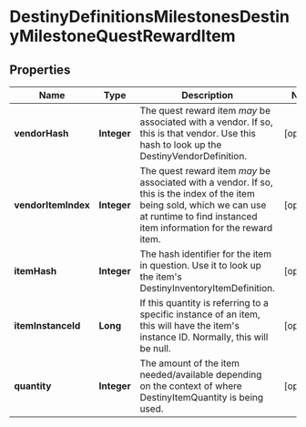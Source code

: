 
# DestinyDefinitionsMilestonesDestinyMilestoneQuestRewardItem

## Properties
Name | Type | Description | Notes
------------ | ------------- | ------------- | -------------
**vendorHash** | **Integer** | The quest reward item *may* be associated with a vendor. If so, this is that vendor. Use this hash to look up the DestinyVendorDefinition. |  [optional]
**vendorItemIndex** | **Integer** | The quest reward item *may* be associated with a vendor. If so, this is the index of the item being sold, which we can use at runtime to find instanced item information for the reward item. |  [optional]
**itemHash** | **Integer** | The hash identifier for the item in question. Use it to look up the item&#39;s DestinyInventoryItemDefinition. |  [optional]
**itemInstanceId** | **Long** | If this quantity is referring to a specific instance of an item, this will have the item&#39;s instance ID. Normally, this will be null. |  [optional]
**quantity** | **Integer** | The amount of the item needed/available depending on the context of where DestinyItemQuantity is being used. |  [optional]




